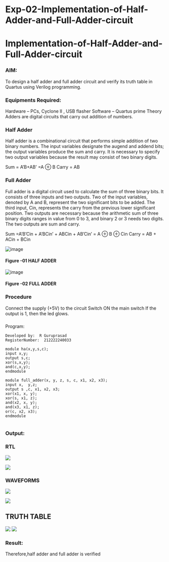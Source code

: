 # Exp-02-Implementation-of-Half-Adder-and-Full-Adder-circuit

# Implementation-of-Half-Adder-and-Full-Adder-circuit
### AIM:
To design a half adder and full adder circuit and verify its truth table in Quartus using Verilog programming.

### Equipments Required:
Hardware – PCs, Cyclone II , USB flasher
Software – Quartus prime
Theory
Adders are digital circuits that carry out addition of numbers.

### Half Adder
Half adder is a combinational circuit that performs simple addition of two binary numbers. The input variables designate the augend and addend bits; the output variables produce the sum and carry. It is necessary to specify two output variables because the result may consist of two binary digits.

Sum = A’B+AB’ =A ⊕ B Carry = AB

### Full Adder
Full adder is a digital circuit used to calculate the sum of three binary bits. It consists of three inputs and two outputs. Two of the input variables, denoted by A and B, represent the two significant bits to be added. The third input, Cin, represents the carry from the previous lower significant position. Two outputs are necessary because the arithmetic sum of three binary digits ranges in value from 0 to 3, and binary 2 or 3 needs two digits. The two outputs are sum and carry.

Sum =A’B’Cin + A’BCin’ + ABCin + AB’Cin’ = A ⊕ B ⊕ Cin Carry = AB + ACin + BCin

 ![image](https://user-images.githubusercontent.com/36288975/163552156-a13e5a56-c638-4110-97d9-8896907c8d25.png)

#### Figure -01 HALF ADDER 


![image](https://user-images.githubusercontent.com/36288975/163552057-b3547877-6d07-45b4-b7e0-bcfebfad9e1d.png)

#### Figure -02 FULL ADDER 

### Procedure

Connect the supply (+5V) to the circuit
Switch ON the main switch
If the output is 1, then the led glows.
### 
Program:

```Program to design a half adder and full adder circuit and verify its truth table in quartus using Verilog programming.
Developed by:  R Guruprasad 
RegisterNumber:  212222240033

module ha(x,y,s,c);
input x,y;
output s,c;
xor(s,x,y);
and(c,x,y);
endmodule

module full_adder(x, y, z, s, c, x1, x2, x3);
input x,  y,z;
output s ,c, x1, x2, x3;
xor(x1, x, y);
xor(s, x1, z);
and(x2, x, y);
and(x3, x1, z);
or(c, x2, x3);
endmodule
   
   ````

### Output:
### RTL
![](ha1.png)

![](fa1.png)

### WAVEFORMS

![](ha2.png)

![](fa2.png)

## TRUTH TABLE
![](HATT.png)
![](FATT.png)


### Result:
  Therefore,half adder and full adder is verified  
